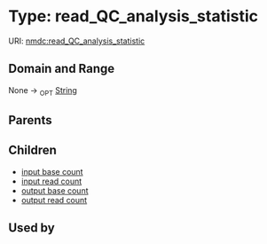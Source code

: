 
# Type: read_QC_analysis_statistic




URI: [nmdc:read_QC_analysis_statistic](https://microbiomedata/meta/read_QC_analysis_statistic)


## Domain and Range

None ->  <sub>OPT</sub> [String](types/String.md)

## Parents


## Children

 *  [input base count](input_base_count.md)
 *  [input read count](input_read_count.md)
 *  [output base count](output_base_count.md)
 *  [output read count](output_read_count.md)

## Used by

